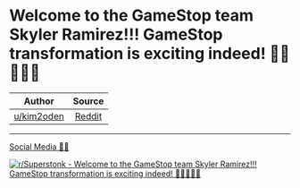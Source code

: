 Welcome to the GameStop team Skyler Ramirez!!! GameStop transformation is exciting indeed! 💎🙌🚀🚀🚀
=====================================================================================================

| Author       | Source       | 
| :-------------: |:-------------:|
|  [u/kim2oden](https://www.reddit.com/user/kim2oden/) | [Reddit](https://www.reddit.com/r/Superstonk/comments/nki74r/welcome_to_the_gamestop_team_skyler_ramirez/) | 

---

[Social Media 📲🦜](https://www.reddit.com/r/Superstonk/search?q=flair_name%3A%22Social%20Media%20%F0%9F%93%B2%F0%9F%A6%9C%22&restrict_sr=1)

[![r/Superstonk - Welcome to the GameStop team Skyler Ramirez!!! GameStop transformation is exciting indeed! 💎🙌🚀🚀🚀](https://preview.redd.it/pu8dwecce7171.png?width=640&crop=smart&auto=webp&s=57963254561f2fcb6c1fd2e51b7b172e7aa50a97)](https://i.redd.it/pu8dwecce7171.png)
